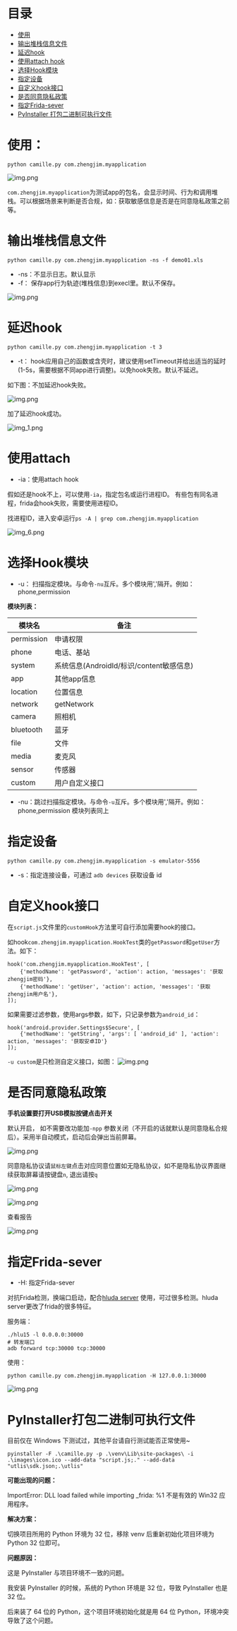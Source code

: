 # 目录

* [使用](#使用)
* [输出堆栈信息文件](#输出堆栈信息文件)
* [延迟hook](#延迟hook)
* [使用attach hook](#使用attach)
* [选择Hook模块](#选择Hook模块)
* [指定设备](#指定设备)
* [自定义hook接口](#自定义hook接口)
* [是否同意隐私政策](#是否同意隐私政策)
* [指定Frida-sever](#指定Frida-sever)
* [PyInstaller 打包二进制可执行文件](#PyInstaller打包二进制可执行文件)

# 使用：

```
python camille.py com.zhengjim.myapplication
```

![img.png](../images/img1.png)

`com.zhengjim.myapplication`为测试app的包名，会显示时间、行为和调用堆栈。可以根据场景来判断是否合规，如：获取敏感信息是否是在同意隐私政策之前等。

# 输出堆栈信息文件

```
python camille.py com.zhengjim.myapplication -ns -f demo01.xls
```

- -ns：不显示日志。默认显示
- -f： 保存app行为轨迹(堆栈信息)到execl里。默认不保存。

![img.png](../images/img2.png)

# 延迟hook

```
python camille.py com.zhengjim.myapplication -t 3
```

- -t： hook应用自己的函数或含壳时，建议使用setTimeout并给出适当的延时(1-5s，需要根据不同app进行调整)。以免hook失败。默认不延迟。

如下图：不加延迟hook失败。

![img.png](../images/img3.png)

加了延迟hook成功。

![img_1.png](../images/img4.png)

# 使用attach

- -ia：使用attach hook

假如还是hook不上，可以使用`-ia`，指定包名或运行进程ID。 有些包有同名进程，frida会hook失败，需要使用进程ID。

找进程ID，进入安卓运行`ps -A | grep com.zhengjim.myapplication`

![img_6.png](../images/img6.png)

# 选择Hook模块

- -u： 扫描指定模块。与命令`-nu`互斥。多个模块用','隔开。例如：phone,permission

**模块列表：**

| 模块名 | 备注 |
| ------ | ------ |
|permission|申请权限|
|phone|电话、基站|
|system|系统信息(AndroidId/标识/content敏感信息)|
|app|其他app信息|
|location|位置信息|
|network|getNetwork|
|camera|照相机|
|bluetooth|蓝牙|
|file|文件|
|media|麦克风|
|sensor|传感器|
|custom| 用户自定义接口|

- -nu：跳过扫描指定模块。与命令`-u`互斥。多个模块用','隔开。例如：phone,permission 模块列表同上

# 指定设备

```
python camille.py com.zhengjim.myapplication -s emulator-5556
```

- -s：指定连接设备，可通过 `adb devices` 获取设备 id

# 自定义hook接口

在`script.js`文件里的`customHook`方法里可自行添加需要hook的接口。

如hook`com.zhengjim.myapplication.HookTest`类的`getPassword`和`getUser`方法。如下：

```
hook('com.zhengjim.myapplication.HookTest', [
    {'methodName': 'getPassword', 'action': action, 'messages': '获取zhengjim密码'},
    {'methodName': 'getUser', 'action': action, 'messages': '获取zhengjim用户名'},
]);
```

如果需要过滤参数，使用args参数，如下，只记录参数为`android_id`：
```
hook('android.provider.Settings$Secure', [
    {'methodName': 'getString', 'args': [ 'android_id' ], 'action': action, 'messages': '获取安卓ID'}
]);
```

`-u custom`是只检测自定义接口，如图：
![img.png](../images/img5.png)

# 是否同意隐私政策

**手机设置要打开USB模拟按键点击开关**

默认开启， 如不需要改功能加`-npp` 参数关闭（不开启的话就默认是同意隐私合规后）。采用半自动模式，启动后会弹出当前屏幕。

![img.png](../images/img7.png)

同意隐私协议请`鼠标左键`点击对应同意位置如无隐私协议，如不是隐私协议界面继续获取屏幕请按键盘`n`, 退出请按`q`

![img.png](../images/img8.png)

![img.png](../images/img9.png)

查看报告

![img.png](../images/img10.png)

# 指定Frida-sever

- -H: 指定Frida-sever

对抗Frida检测，换端口启动，配合[hluda server](https://github.com/CrackerCat/strongR-frida-android) 使用，可过很多检测。hluda server更改了frida的很多特征。

服务端：
```
./hlu15 -l 0.0.0.0:30000
# 转发端口
adb forward tcp:30000 tcp:30000
```

使用：
```
python camille.py com.zhengjim.myapplication -H 127.0.0.1:30000
```

![img.png](../images/img11.png)


# PyInstaller打包二进制可执行文件

目前仅在 Windows 下测试过，其他平台请自行测试能否正常使用~

```shell
pyinstaller -F .\camille.py -p .\venv\Lib\site-packages\ -i .\images\icon.ico --add-data "script.js;." --add-data "utlis\sdk.json;.\utlis"
```

**可能出现的问题：**

ImportError: DLL load failed while importing _frida: %1 不是有效的 Win32 应用程序。

**解决方案：**

切换项目所用的 Python 环境为 32 位，移除 venv 后重新初始化项目环境为 Python 32 位即可。

**问题原因：**

这是 PyInstaller 与项目环境不一致的问题。

我安装 PyInstaller 的时候，系统的 Python 环境是 32 位，导致 PyInstaller 也是 32 位。

后来装了 64 位的 Python，这个项目环境初始化就是用 64 位 Python，环境冲突导致了这个问题。